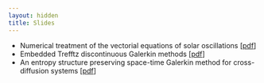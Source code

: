 ```yaml
---
layout: hidden
title: Slides
---
```

  * Numerical treatment of the vectorial equations of solar oscillations [[pdf](./assets/slides/galbrun.pdf)]
  * Embedded Trefftz discontinuous Galerkin methods [[pdf](./assets/slides/embtrefftz.pdf)]
  * An entropy structure preserving space-time Galerkin method for cross-diffusion systems [[pdf](./assets/slides/crossdiff.pdf)]


